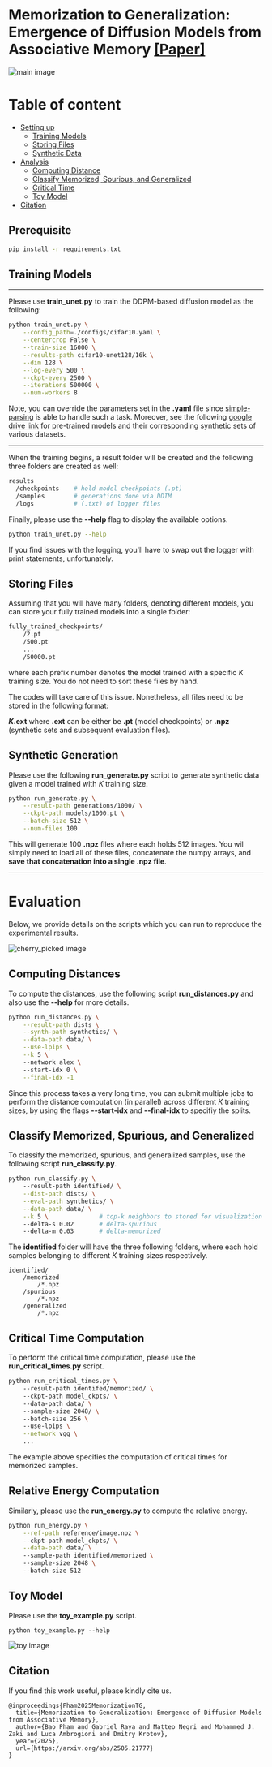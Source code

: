 # Memorization to Generalization: <br>Emergence of Diffusion Models from Associative Memory [[Paper]](https://arxiv.org/abs/2505.21777)</br>

![main image](./figures/energy_transition.png)

# Table of content
 - [Setting up](#item-one-general)
    - [Training Models](#training)
    - [Storing Files](#storing)
    - [Synthetic Data](#synthetic)
 - [Analysis](#item-two-general)
    - [Computing Distance](#distance-computation)
    - [Classify Memorized, Spurious, and Generalized](#classify)
    - [Critical Time](#critical)
    - [Toy Model](#toy)
 - [Citation](#cite)

## Prerequisite
```bash
pip install -r requirements.txt
```

<!-- headings -->
<a id="training"></a>
## Training Models
---
Please use **train_unet.py** to train the DDPM-based diffusion model as the following:
```bash
python train_unet.py \
    --config_path=./configs/cifar10.yaml \
    --centercrop False \
    --train-size 16000 \
    --results-path cifar10-unet128/16k \
    --dim 128 \
    --log-every 500 \
    --ckpt-every 2500 \
    --iterations 500000 \
    --num-workers 8
```
Note, you can override the parameters set in the **.yaml** file since [simple-parsing](https://github.com/lebrice/SimpleParsing) is able to handle such a task. Moreover, see the following [google drive link](https://drive.google.com/drive/folders/1bWiHdwc0nWd4gk5Ed-Vn2zaX5XUP2BtH?usp=share_link) for pre-trained models and their corresponding synthetic sets of various datasets.

---
When the training begins, a result folder will be created and the following three folders are created as well:
```bash
results
  /checkpoints    # hold model checkpoints (.pt)
  /samples        # generations done via DDIM 
  /logs           # (.txt) of logger files
```
Finally, please use the **--help** flag to display the available options. 
```bash
python train_unet.py --help
```
If you find issues with the logging, you'll have to swap out the logger with print statements, unfortunately.

<!-- headings -->
<a id="storing"></a>
## Storing Files
Assuming that you will have many folders, denoting different models, you can store your fully trained models into a single folder:
```bash
fully_trained_checkpoints/
    /2.pt
    /500.pt 
    ...
    /50000.pt
```
where each prefix number denotes the model trained with a specific $K$ training size. You do not need to sort these files by hand. 

The codes will take care of this issue. Nonetheless, all files need to be stored in the following format: 

**$K$.ext** where **.ext** can be either be **.pt** (model checkpoints) or **.npz** (synthetic sets and subsequent evaluation files). 

<!-- headings -->
<a id="synthetic"></a>
## Synthetic Generation
Please use the following **run_generate.py** script to generate synthetic data given a model trained with $K$ training size.
```bash
python run_generate.py \
    --result-path generations/1000/ \
    --ckpt-path models/1000.pt \
    --batch-size 512 \
    --num-files 100
```
This will generate 100 **.npz** files where each holds 512 images. You will simply need to load all of these files, concatenate the numpy arrays, and **save that concatenation into a single .npz file**.

---
# Evaluation
Below, we provide details on the scripts which you can run to reproduce the experimental results.

![cherry_picked image](./figures/cherry_picked.png)


<!-- headings -->
<a id="distance-computation"></a>
## Computing Distances 
To compute the distances, use the following script **run_distances.py** and also use the **--help** for more details.
```bash
python run_distances.py \
    --result-path dists \
    --synth-path synthetics/ \
    --data-path data/ \
    --use-lpips \
    --k 5 \         
    --network alex \ 
    --start-idx 0 \
    --final-idx -1
```
Since this process takes a very long time, you can submit multiple jobs to perform the distance computation (in parallel) across different $K$ training sizes, by using the flags **--start-idx** and **--final-idx** to specifiy the splits. 

<!-- headings -->
<a id="classify"></a>
## Classify Memorized, Spurious, and Generalized 
To classify the memorized, spurious, and generalized samples, use the following script **run_classify.py**.
```bash
python run_classify.py \ 
    --result-path identified/ \
    --dist-path dists/ \
    --eval-path synthetics/ \
    --data-path data/ \
    --k 5 \              # top-k neighbors to stored for visualization
    --delta-s 0.02       # delta-spurious
    --delta-m 0.03       # delta-memorized
```
The **identified** folder will have the three following folders, where each hold samples belonging to different $K$ training sizes respectively.
```
identified/
    /memorized
        /*.npz
    /spurious
        /*.npz
    /generalized
        /*.npz
```

<!-- headings -->
<a id="critical"></a>
## Critical Time Computation
To perform the critical time computation, please use the **run_critical_times.py** script.
```bash
python run_critical_times.py \ 
    --result-path identifed/memorized/ \ 
    --ckpt-path model_ckpts/ \ 
    --data-path data/ \ 
    --sample-size 2048/ \ 
    --batch-size 256 \ 
    --use-lpips \
    --network vgg \
    ...
```
The example above specifies the computation of critical times for memorized samples. 
## Relative Energy Computation
Similarly, please use the **run_energy.py** to compute the relative energy. 
```bash 
python run_energy.py \
    --ref-path reference/image.npz \ 
    --ckpt-path model_ckpts/ \
    --data-path data/ \ 
    --sample-path identified/memorized \ 
    --sample-size 2048 \ 
    --batch-size 512 
```

<!-- headings -->
<a id="toy"></a>
## Toy Model
Please use the **toy_example.py** script.
```
python toy_example.py --help
```
![toy image](./figures/2d_toy_example.png)

<!-- headings -->
<a id="cite"></a>
## Citation
If you find this work useful, please kindly cite us.
```
@inproceedings{Pham2025MemorizationTG,
  title={Memorization to Generalization: Emergence of Diffusion Models from Associative Memory},
  author={Bao Pham and Gabriel Raya and Matteo Negri and Mohammed J. Zaki and Luca Ambrogioni and Dmitry Krotov},
  year={2025},
  url={https://arxiv.org/abs/2505.21777}
}
```
